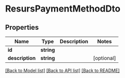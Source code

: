 # ResursPaymentMethodDto

## Properties
Name | Type | Description | Notes
------------ | ------------- | ------------- | -------------
**id** | **string** |  | 
**description** | **string** |  | [optional] 

[[Back to Model list]](../../README.md#documentation-for-models) [[Back to API list]](../../README.md#documentation-for-api-endpoints) [[Back to README]](../../README.md)

